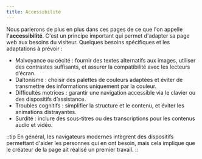 ```yaml
---
title: Accessibilité
---
```


Nous parlerons de plus en plus dans ces pages de ce que l'on appelle **l'accessibilité**. C'est un principe important qui permet d'adapter sa page web aux besoins du visiteur. Quelques besoins spécifiques et les adaptations à prévoir :
- Malvoyance ou cécité : fournir des textes alternatifs aux images, utiliser des contrastes suffisants, et assurer la compatibilité avec les lecteurs d’écran.
- Daltonisme : choisir des palettes de couleurs adaptées et éviter de transmettre des informations uniquement par la couleur.
- Difficultés motrices : garantir une navigation accessible via le clavier ou des dispositifs d’assistance.
- Troubles cognitifs : simplifier la structure et le contenu, et éviter les animations distrayantes.
- Surdité : inclure des sous-titres ou des transcriptions pour les contenus audio et vidéo.

::tip
En général, les navigateurs modernes intègrent des dispositifs permettant d'aider les personnes qui en ont besoin, mais cela implique que le créateur de la page ait réalisé un premier travail.
::